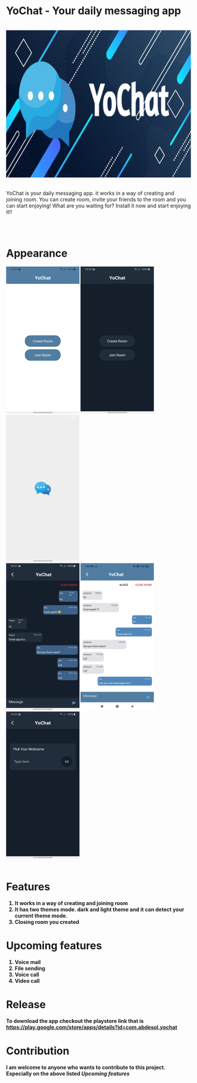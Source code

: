 # YoChat - Your daily messaging app
<br>
<img src="./img/art.jpg" width=900px height=400px>
<br>
<br>

YoChat is your daily messaging app. it works in a way of creating and joining room. You can create room, invite your friends to the room and you can start enjoying!
What are you waiting for? Install it now and start enjoying it!!

<br>
<br>

# Appearance
<b>
<div> 
    <img src="./img/light_main.jpg" width=200px height=400px>
    <img src="./img/dark_main.jpg" width=200px height=400px>
    <img src="./img/splash.jpg" width=200px height=400px>
</div>

<div>
    <img src="./img/dark_chat.jpg" width=200px height=400px>
    <img src="./img/light_chat.png" width=200px height=400px>
    <img src="./img/room.jpg" width=200px height=400px>
</div>

<br>

# Features
1. It works in a way of creating and joining room
2. It has two themes mode. dark and light theme and it can detect your current theme mode.
3. Closing room you created


# Upcoming features
1. Voice mail
2. File sending
3. Voice call
4. Video call


# Release

To download the app checkout the  playstore link that is https://play.google.com/store/apps/details?id=com.abdesol.yochat


# Contribution

I am welcome to anyone who wants to contribute to this project. Especially on the above listed *Upcoming features*
